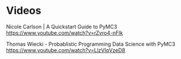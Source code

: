 # Videos

Nicole Carlson | A Quickstart Guide to PyMC3
https://www.youtube.com/watch?v=rZvro4-nFIk

Thomas Wiecki - Probablistic Programming Data Science with PyMC3
https://www.youtube.com/watch?v=LlzVlqVzeD8
